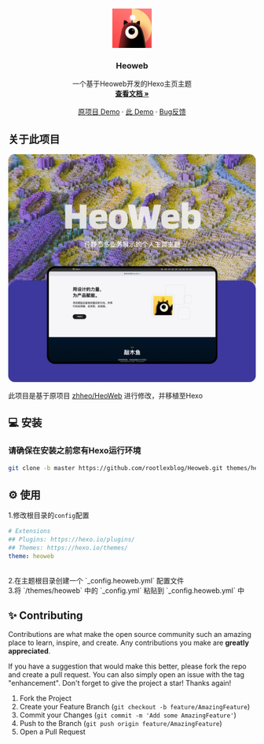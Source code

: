 <br />
<div align="center">
  <a href="https://github.com/rootlexblog/Heoweb/">
    <img src="/source/img/heo.png" alt="Logo" width="80" height="80">
  </a>

<h3 align="center">Heoweb</h3>

  <p align="center">
    一个基于Heoweb开发的Hexo主页主题
    <br />
    <a href="/"><strong>查看文档 »</strong></a>
    <br />
    <br />
    <a href="https://zhheo.com/">原项目 Demo</a>
    ·
    <a href="https://www.nalex.top/">此 Demo</a>
    ·
    <a href="https://github.com/rootlexblog/Heoweb/issues">Bug反馈</a>
  </p>
</div>

<!-- ABOUT THE PROJECT -->
## 关于此项目

![screenshot](/shot.webp)

此项目是基于原项目 [zhheo/HeoWeb](https://github.com/zhheo/HeoWeb) 进行修改，并移植至Hexo

## 💻 安装
### 请确保在安装之前您有Hexo运行环境

 ```BASH
git clone -b master https://github.com/rootlexblog/Heoweb.git themes/heoweb
 ```

<!-- USAGE EXAMPLES -->
## ⚙ 使用

1.修改根目录的`config`配置

```yaml
# Extensions
## Plugins: https://hexo.io/plugins/
## Themes: https://hexo.io/themes/
theme: heoweb
```

<br>
2.在主题根目录创建一个 `_config.heoweb.yml` 配置文件
<br>
3.将 `/themes/heoweb` 中的 `_config.yml` 粘贴到 `_config.heoweb.yml` 中

<!-- CONTRIBUTING -->
## ✨ Contributing

Contributions are what make the open source community such an amazing place to learn, inspire, and create. Any contributions you make are **greatly appreciated**.

If you have a suggestion that would make this better, please fork the repo and create a pull request. You can also simply open an issue with the tag "enhancement".
Don't forget to give the project a star! Thanks again!

1. Fork the Project
2. Create your Feature Branch (`git checkout -b feature/AmazingFeature`)
3. Commit your Changes (`git commit -m 'Add some AmazingFeature'`)
4. Push to the Branch (`git push origin feature/AmazingFeature`)
5. Open a Pull Request
